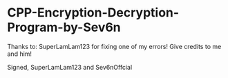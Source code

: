 # CPP-Encryption-Decryption-Program-by-Sev6n

Thanks to: SuperLamLam123 for fixing one of my errors!
Give credits to me and him!

Signed, SuperLamLam123 and Sev6nOffcial
